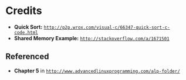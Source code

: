 # Credits

- **Quick Sort:** [`http://p2p.wrox.com/visual-c/66347-quick-sort-c-code.html`](http://p2p.wrox.com/visual-c/66347-quick-sort-c-code.html)
- **Shared Memory Example:** [`http://stackoverflow.com/a/1671501`](http://stackoverflow.com/a/1671501)

## Referenced

- **Chapter 5** in [`http://www.advancedlinuxprogramming.com/alp-folder/`](http://www.advancedlinuxprogramming.com/alp-folder/)
